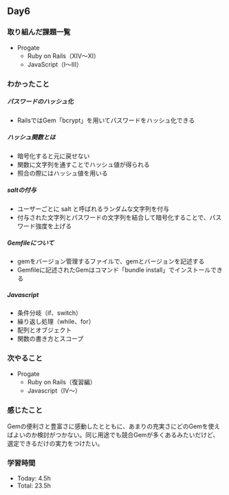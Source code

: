 ## Day6

### 取り組んだ課題一覧
- Progate
  - Ruby on Rails（XIV〜XI）
  - JavaScript（I〜III）

### わかったこと

##### パスワードのハッシュ化
  - RailsではGem「bcrypt」を用いてパスワードをハッシュ化できる

##### ハッシュ関数とは
 - 暗号化すると元に戻せない
 - 関数に文字列を通すことでハッシュ値が得られる
 - 照合の際にはハッシュ値を用いる

##### saltの付与
 - ユーザーごとに salt と呼ばれるランダムな文字列を付与
 - 付与された文字列とパスワードの文字列を結合して暗号化することで、パスワード強度を上げる

##### Gemfileについて
- gemをバージョン管理するファイルで、gemとバージョンを記述する
- Gemfileに記述されたGemはコマンド「bundle install」でインストールできる

##### Javascript
- 条件分岐（if、switch）
- 繰り返し処理（while、for）
- 配列とオブジェクト
- 関数の書き方とスコープ


### 次やること
- Progate
  - Ruby on Rails（復習編）
  - Javascript（IV〜）

### 感じたこと
Gemの便利さと豊富さに感動したとともに、あまりの充実さにどのGemを使えばよいのか検討がつかない。同じ用途でも競合Gemが多くあるみたいだけど、選定できるだけの実力をつけたい。

### 学習時間
- Today: 4.5h
- Total: 23.5h